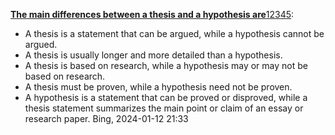 [**The main differences between a thesis and a hypothesis are**](https://alldifferences.com/thesis-vs-hypothesis/)[1](https://alldifferences.com/thesis-vs-hypothesis/)[2](https://apus.libanswers.com/writing/faq/2374)[3](https://lmshero.com/thesis-vs-hypothesis/)[4](https://thecontentauthority.com/blog/thesis-vs-hypothesis)[5](https://www.difference.wiki/thesis-vs-hypothesis/):

- A thesis is a statement that can be argued, while a hypothesis cannot be argued.
- A thesis is usually longer and more detailed than a hypothesis.
- A thesis is based on research, while a hypothesis may or may not be based on research.
- A thesis must be proven, while a hypothesis need not be proven.
- A hypothesis is a statement that can be proved or disproved, while a thesis statement summarizes the main point or claim of an essay or research paper.
Bing, 2024-01-12 21:33